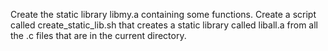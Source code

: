Create the static library libmy.a containing some functions.
Create a script called create_static_lib.sh that creates a static library called
liball.a from all the .c files that are in the current directory.
